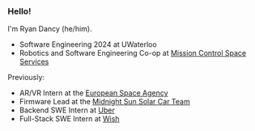 ### Hello!

I'm Ryan Dancy (he/him).

- Software Engineering 2024 at UWaterloo
- Robotics and Software Engineering Co-op at [Mission Control Space Services](https://missioncontrolspaceservices.com)

Previously:
- AR/VR Intern at the [European Space Agency](https://www.esa.int)
- Firmware Lead at the [Midnight Sun Solar Car Team](https://github.com/uw-midsun)
- Backend SWE Intern at [Uber](https://github.com/uber)
- Full-Stack SWE Intern at [Wish](https://github.com/wish)
